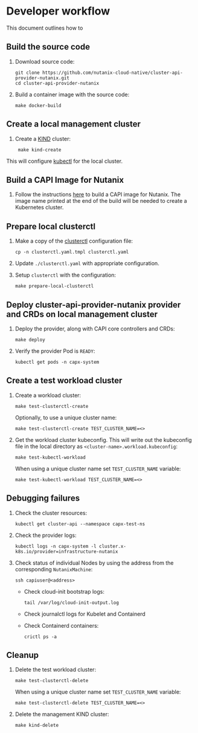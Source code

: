 # Developer workflow

This document outlines how to

## Build the source code

1. Download source code:

    ```shell
    git clone https://github.com/nutanix-cloud-native/cluster-api-provider-nutanix.git
    cd cluster-api-provider-nutanix
    ```

1. Build a container image with the source code:

    ```shell
    make docker-build
    ```

## Create a local management cluster

1. Create a [KIND](https://kind.sigs.k8s.io/) cluster:

   ```shell
    make kind-create
    ```

This will configure [kubectl](https://kubernetes.io/docs/reference/kubectl/) for the local cluster.

## Build a CAPI Image for Nutanix

1. Follow the instructions [here](https://image-builder.sigs.k8s.io/capi/providers/nutanix.html#building-capi-images-for-nutanix-cloud-platform-ncp) to build a CAPI image for Nutanix.
   The image name printed at the end of the build will be needed to create a Kubernetes cluster.

## Prepare local clusterctl

1. Make a copy of the [clusterctl](https://cluster-api.sigs.k8s.io/clusterctl/overview) configuration file:

    ```shell
    cp -n clusterctl.yaml.tmpl clusterctl.yaml
    ```

1. Update `./clusterctl.yaml` with appropriate configuration.

1. Setup `clusterctl` with the configuration:

    ```shell
    make prepare-local-clusterctl
    ```

## Deploy cluster-api-provider-nutanix provider and CRDs on local management cluster

1. Deploy the provider, along with CAPI core controllers and CRDs:

    ```shell
    make deploy
    ```

1. Verify the provider Pod is `READY`:

    ```shell
    kubectl get pods -n capx-system
    ```

## Create a test workload cluster

1. Create a workload cluster:

    ```shell
    make test-clusterctl-create
    ```

   Optionally, to use a unique cluster name:

    ```shell
    make test-clusterctl-create TEST_CLUSTER_NAME=<>
    ```

1. Get the workload cluster kubeconfig. This will write out the kubeconfig file in the local directory as `<cluster-name>.workload.kubeconfig`:

    ```shell
    make test-kubectl-workload 
    ```

   When using a unique cluster name set `TEST_CLUSTER_NAME` variable:

    ```shell
    make test-kubectl-workload TEST_CLUSTER_NAME=<>
    ```

## Debugging failures

1. Check the cluster resources:

    ```shell
    kubectl get cluster-api --namespace capx-test-ns
    ```

1. Check the provider logs:

    ```shell
    kubectl logs -n capx-system -l cluster.x-k8s.io/provider=infrastructure-nutanix
    ```

1. Check status of individual Nodes by using the address from the corresponding `NutanixMachine`:

    ```shell
    ssh capiuser@<address>
    ```

    * Check cloud-init bootstrap logs:

        ```shell
        tail /var/log/cloud-init-output.log
        ```

    * Check journalctl logs for Kubelet and Containerd
    * Check Containerd containers:

        ```shell
        crictl ps -a
        ```

## Cleanup

1. Delete the test workload cluster:

    ```shell
    make test-clusterctl-delete
    ```

   When using a unique cluster name set `TEST_CLUSTER_NAME` variable:

    ```shell
    make test-clusterctl-delete TEST_CLUSTER_NAME=<>

1. Delete the management KIND cluster:

    ```shell
    make kind-delete
    ```
